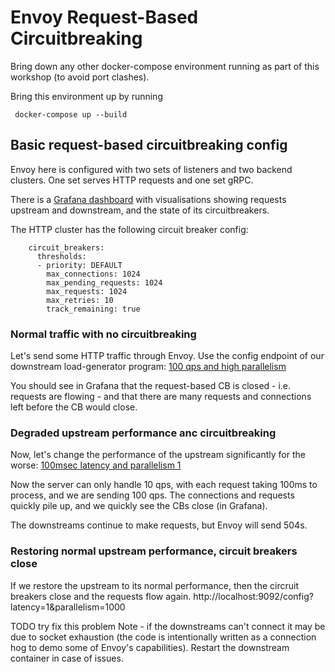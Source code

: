 # Envoy Request-Based Circuitbreaking 

Bring down any other docker-compose environment running as part of this workshop (to avoid port clashes).

Bring this environment up by running 

```
 docker-compose up --build
```

## Basic request-based circuitbreaking config

Envoy here is configured with two sets of listeners and two backend clusters.
One set serves HTTP requests and one set gRPC.

There is a [Grafana dashboard](http://localhost:3000/d/workshop/load-management-workshop?orgId=1&refresh=5s) with visualisations showing requests upstream and downstream, and the state of its circuitbreakers.

The HTTP cluster has the following circuit breaker config:

```
    circuit_breakers:
      thresholds:
      - priority: DEFAULT
        max_connections: 1024
        max_pending_requests: 1024
        max_requests: 1024
        max_retries: 10
        track_remaining: true
```

### Normal traffic with no circuitbreaking

Let's send some HTTP traffic through Envoy.
Use the config endpoint of our downstream load-generator program: [100 qps and high parallelism](http://localhost:9094/config?http_rate=100&http_max_parallelism=2000)

You should see in Grafana that the request-based CB is closed - i.e. requests are flowing - and that there are many requests and connections left before the CB would close. 

### Degraded upstream performance anc circuitbreaking

Now, let's change the performance of the upstream significantly for the worse: [100msec latency and parallelism 1](http://localhost:9092/config?latency=100&parallelism=1)

Now the server can only handle 10 qps, with each request taking 100ms to process, and we are sending 100 qps. 
The connections and requests quickly pile up, and we quickly see the CBs close (in Grafana). 

The downstreams continue to make requests, but Envoy will send 504s.

### Restoring normal upstream performance, circuit breakers close

If we restore the upstream to its normal performance, then the circruit breakers close and the requests flow again. 
http://localhost:9092/config?latency=1&parallelism=1000

TODO try fix this problem
Note - if the downstreams can't connect it may be due to socket exhaustion (the code is intentionally written as a connection hog to demo some of Envoy's capabilities).
Restart the downstream container in case of issues.
